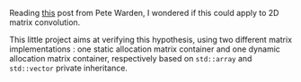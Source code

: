 Reading [this](https://petewarden.com/2015/04/20/why-gemm-is-at-the-heart-of-deep-learning/) post from Pete Warden, I wondered if this could apply to 2D matrix convolution.

This little project aims at verifying this hypothesis, using two different matrix implementations : one static allocation matrix container and one dynamic allocation matrix container, respectively based on `std::array` and `std::vector` private inheritance.
